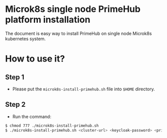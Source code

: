 # Microk8s single node PrimeHub platform installation

The document is easy way to install PrimeHub on single node Microk8s kubernetes system.

# How to use it?

## Step 1

- Please put the `microk8s-install-primehub.sh` file into `$HOME` directory.

## Step 2

- Run the command:

```bash
$ chmod 777 ./microk8s-install-primehub.sh
$ ./microk8s-install-primehub.sh <cluster-url> <keycloak-password> <primeHub-password>
```